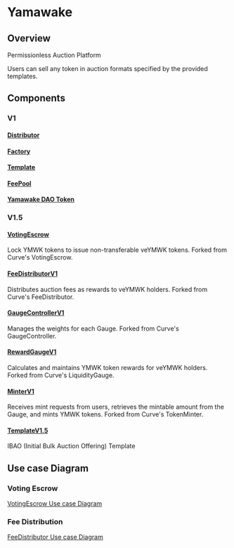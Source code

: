 # Yamawake

## Overview

Permissionless Auction Platform

Users can sell any token in auction formats specified by the provided templates.

## Components

### V1

#### [Distributor](./Distributor/index.md)

#### [Factory](./Factory/index.md)

#### [Template](./Template/index.md)

#### [FeePool](./FeePool/index.md)

#### [Yamawake DAO Token](./YamawakeToken/index.md)

### V1.5

#### [VotingEscrow](./VotingEscrow/index.md)

Lock YMWK tokens to issue non-transferable veYMWK tokens. Forked from Curve's VotingEscrow.

#### [FeeDistributorV1](./FeeDistributorV1/index.md)

Distributes auction fees as rewards to veYMWK holders. Forked from Curve's FeeDistributor.

#### [GaugeControllerV1](./GaugeControllerV1/index.md)

Manages the weights for each Gauge. Forked from Curve's GaugeController.

#### [RewardGaugeV1](./RewardGaugeV1/index.md)

Calculates and maintains YMWK token rewards for veYMWK holders. Forked from Curve's LiquidityGauge.

#### [MinterV1](./MinterV1/index.md)

Receives mint requests from users, retrieves the mintable amount from the Gauge, and mints YMWK tokens. Forked from Curve's TokenMinter.

#### [TemplateV1.5](./Template/V1.5/index.md)

IBAO (Initial Bulk Auction Offering) Template

## Use case Diagram

### Voting Escrow

[VotingEscrow Use case Diagram](./VotingEscrow/usecase.md)

### Fee Distribution

[FeeDistributor Use case Diagram](./FeeDistributorV1/usecase.md)
